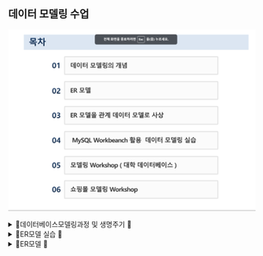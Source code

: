 ## 데이터 모델링 수업 

![IMG](목차.png)

<details>
<summary>🐝데이터베이스모델링과정 및 생명주기  🐝    </summary>
<div markdown="1">

## Tip 

- 생명주기 순서 중요 
- 각 모델링단계에서 무슨 작업하는지 파악
  ![IMG](개념.png)
![IMG](데이터모델링의개념.png)
![IMG](모델링그림설명.png)
![IMG](데이터베이스생명주기.png)
![IMG](데이터베이스생명주기순서.png)
![IMG](데이터모델링과정.png)
![IMG](요구사항분석단계.png)
![IMG](개념적모델링과정.png)
![IMG](논리적모델링과정.png)
![IMG](물리적모델링과정.png)
</div>
</details> 
<details>
<summary>🐝ER모델 실습 🐝    </summary>
<div markdown="1">


1. Book 도서개체
2. Customer 고객개체 ENTITY
3. Orders 주문 개체

요구사항
1. 서점이라는 데이터 베이스는 도서를 공급받아 판매한다. => 전제조건
2. 판매내역은 매일매일 기록으로 남겨야 한다.
3.  2번을 통해 ==> 고객서비스와 매출관리에 활용
4. 서점은 판매하는 도서의 도서번호, 도서이름, 출판사, 도서단가를 갖는다.
5. 구매한 도서들은 납품한 출판사와 출판사 담당자이름, 전화번호를 갖는다.
6. 고객이 책을 주문할때마다 주문번호를 기록해야 한다.
7. 고객에게 판매한 도서는 판매한 날, 고객별 주문 입금 추가로 관리해야 한다.
8. 고객들은 여러번에 걸쳐 다양한 도서를 구매할 수 있다.

---
개념설계/ 논리설계(개체와 관계를 구분하여 정리한다)
- 도서(도서번호,도서이름,출판사,도서단가) -E
- 고객(고객번호,고객이름,주소,전화번호) -E
- 출판사(출판사이름,담당자 이름,전화번호) -E

1.[X] 출판사1 : 도서 N(서점은 출판사로부터 공급한 도서만 등록하여 관리) // 1대N관계 // **독립객체(비식별자관계)**
  1.[X] 고객 N : 도서 M // N대N관계 // **식별관계** ==> 주문관계로 표현(**도서,고객 각각의 PK를 FK함**)
- 주문관계 (교차테이블)
1. 고객이 도서를 구입한 날(주문일자), 구매한 가격(주문금액)을 따로 저장한다.
2. 고객과 도서의 관게에 속성이 존재 

![IMG](ER모델/실습.png)

위에서 도서와 고객은 식별관계다. 


</div>
</details>


<details>
<summary>🐝ER모델 🐝    </summary>
<div markdown="1">


![IMG](ER모델/목차.png)
![IMG](ER모델/1.png)
![IMG](ER모델/2.png)
![IMG](ER모델/3.png)
![IMG](ER모델/4.png)
![IMG](ER모델/5.png)
![IMG](ER모델/6.png)
![IMG](ER모델/7.png)
![IMG](ER모델/8.png)
![IMG](ER모델/9.png)
![IMG](ER모델/10.png)
![IMG](ER모델/11.png)
![IMG](ER모델/12.png)
![IMG](ER모델/13.png)
![IMG](ER모델/14.png)
![IMG](ER모델/15.png)
![IMG](ER모델/16.png)
![IMG](ER모델/17.png)
![IMG](ER모델/18.png)
![IMG](ER모델/19.png)
![IMG](ER모델/20.png)
![IMG](ER모델/21.png)
![IMG](ER모델/IE표기법.png)
![IMG](ER모델/22.png)
![IMG](ER모델/23.png)


</div>
</details>

